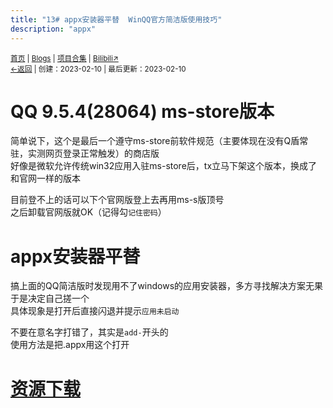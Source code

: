 ```yaml
---
title: "13# appx安装器平替  WinQQ官方简洁版使用技巧"
description: "appx"
---
```

<small id="old_menu"><a href="/">首页</a> | <a href="/blogs">Blogs</a> | <a href="/Project">项目合集</a> | <a href="https://space.bilibili.com/1987247870">Bilibili↗</a><br></small><small><a href="../../">←返回</a> |
 创建：2023-02-10 | 最后更新：2023-02-10</small><br>

# QQ 9.5.4(28064) ms-store版本
简单说下，这个是最后一个遵守ms-store前软件规范（主要体现在没有Q盾常驻，实测网页登录正常触发）的商店版<br>
好像是微软允许传统win32应用入驻ms-store后，tx立马下架这个版本，换成了和官网一样的版本<br>

目前登不上的话可以下个官网版登上去再用ms-s版顶号<br>
之后卸载官网版就OK（记得勾`记住密码`）<br>
# appx安装器平替
搞上面的QQ简洁版时发现用不了windows的应用安装器，多方寻找解决方案无果于是决定自己搓一个<br>
具体现象是打开后直接闪退并提示`应用未启动`<br>

不要在意名字打错了，其实是`add-`开头的<br>
使用方法是把.appx用这个打开
# [资源下载](https://pan.huang1111.cn/s/L3NmI6?path=%2Fblog%2313)

<script src="https://unpkg.com/sober@0.3.2/dist/sober.min.js"></script><script src="https://rs.kdxiaoyi.top/res/scripts/js/md-newUI-render.js"></script>
